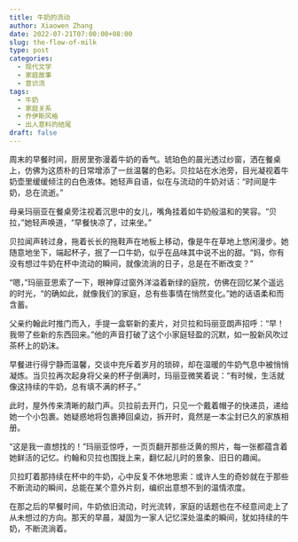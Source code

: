 ```yaml
---
title: 牛奶的流动
author: Xiaowen Zhang
date: 2022-07-21T07:00:00+08:00
slug: the-flow-of-milk
type: post
categories:
  - 现代文学
  - 家庭故事
  - 意识流
tags:
  - 牛奶
  - 家庭关系
  - 乔伊斯风格
  - 出人意料的结尾
draft: false
---
```


周末的早餐时间，厨房里弥漫着牛奶的香气。琥珀色的晨光透过纱窗，洒在餐桌上，仿佛为这质朴的日常增添了一丝温馨的色彩。贝拉站在水池旁，目光凝视着牛奶壶里缓缓倾注的白色液体。她轻声自语，似在与流动的牛奶对话：“时间是牛奶，总在流逝。”

母亲玛丽亚在餐桌旁注视着沉思中的女儿，嘴角挂着如牛奶般温和的笑容。“贝拉，”她轻声唤道，“早餐快凉了，过来坐。”

贝拉闻声转过身，拖着长长的拖鞋声在地板上移动，像是牛在草地上悠闲漫步。她随意地坐下，端起杯子，抿了一口牛奶，似乎在品味其中说不出的甜。“妈，你有没有想过牛奶在杯中流动的瞬间，就像流淌的日子，总是在不断改变？”

“嗯，”玛丽亚思索了一下，眼神穿过窗外洋溢着新绿的庭院，仿佛在回忆某个遥远的时光，“的确如此，就像我们的家庭，总有些事情在悄然变化。”她的话语柔和而含蓄。

父亲约翰此时推门而入，手提一盒崭新的麦片，对贝拉和玛丽亚朗声招呼：“早！我带了些新的东西回来。”他的声音打破了这个小家庭轻盈的沉默，如一股新风吹过茶杯上的奶沫。

早餐进行得宁静而温馨，交谈中充斥着岁月的琐碎，却在温暖的牛奶气息中被悄悄凝炼。当贝拉再次起身将父亲的杯子倒满时，玛丽亚微笑着说：“有时候，生活就像这持续的牛奶，总有填不满的杯子。”

此时，屋外传来清晰的敲门声。贝拉前去开门，只见一个戴着帽子的快递员，递给她一个小包裹。她疑惑地将包裹捧回桌边，拆开时，竟然是一本尘封已久的家族相册。

“这是我一直想找的！”玛丽亚惊呼，一页页翻开那些泛黄的照片，每一张都蕴含着她鲜活的记忆。约翰和贝拉也围拢上来，翻忆起儿时的景象、旧日的趣闻。

贝拉盯着那持续在杯中的牛奶，心中反复不休地思索：或许人生的奇妙就在于那些不断流动的瞬间，总能在某个意外片刻，编织出意想不到的温情浓度。

在那之后的早餐时间，牛奶依旧流动，时光流转，家庭的话题也在不经意间走上了从未想过的方向。那天的早晨，凝固为一家人记忆深处温柔的瞬间，犹如持续的牛奶，不断流淌着。